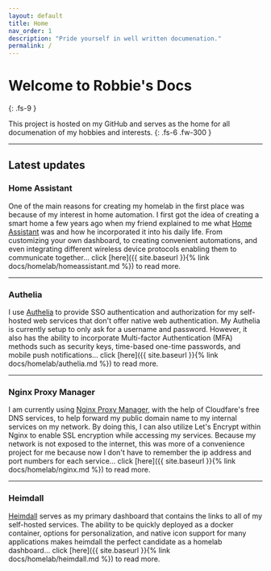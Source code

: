 ```yaml
---
layout: default
title: Home
nav_order: 1
description: "Pride yourself in well written documenation."
permalink: /
---
```



# Welcome to Robbie's Docs
{: .fs-9 }

This project is hosted on my GitHub and serves as the home for all documenation of my hobbies and interests.
{: .fs-6 .fw-300 }

---

## Latest updates

### Home Assistant

One of the main reasons for creating my homelab in the first place was because of my interest in home automation. I first got the idea of creating a smart home a few years ago when my friend explained to me what [Home Assistant](https://www.home-assistant.io/) was and how he incorporated it into his daily life. From customizing your own dashboard, to creating convenient automations, and even integrating different wireless device protocols enabling them to communicate together... click [here]({{ site.baseurl }}{% link docs/homelab/homeassistant.md %}) to read more.

---

### Authelia

I use [Authelia](https://www.authelia.com/) to provide SSO authentication and authorization for my self-hosted web services that don't offer native web authentication. My Authelia is currently setup to only ask for a username and password. However, it also has the ability to incorporate Multi-factor Authentication (MFA) methods such as security keys, time-based one-time passwords, and mobile push notifications... click [here]({{ site.baseurl }}{% link docs/homelab/authelia.md %}) to read more.

---

### Nginx Proxy Manager

I am currently using [Nginx Proxy Manager](https://nginxproxymanager.com/guide/), with the help of Cloudfare's free DNS services, to help forward my public domain name to my internal services on my network. By doing this, I can also utilize Let's Encrypt within Nginx to enable SSL encryption while accessing my services. Because my network is not exposed to the internet, this was more of a convenience project for me because now I don't have to remember the ip address and port numbers for each service... click [here]({{ site.baseurl }}{% link docs/homelab/nginx.md %}) to read more.

---

### Heimdall

[Heimdall](https://heimdall.site/) serves as my primary dashboard that contains the links to all of my self-hosted services. The ability to be quickly deployed as a docker container, options for personalization, and native icon support for many applications makes heimdall the perfect candidate as a homelab dashboard... click [here]({{ site.baseurl }}{% link docs/homelab/heimdall.md %}) to read more.